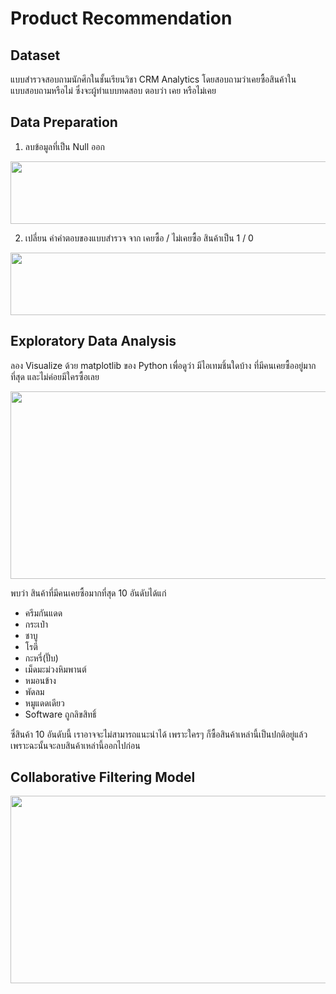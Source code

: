 # Product Recommendation

## Dataset
แบบสำรวจสอบถามนักศึกในชั้นเรียนวิชา CRM Analytics โดยสอบถามว่าเคยซื้อสินค้าในแบบสอบถามหรือไม่
ซึ่งจะผู้ทำแบบทดสอบ ตอบว่า เคย หรือไม่เคย

## Data Preparation
1. ลบข้อมูลที่เป็น Null ออก

<img src="https://github.com/yakonaru/BADS7105/blob/main/Homework%2007%20%E2%80%93%20Product%20Recommendation/image/raw.png" data-canonical-src="https://github.com/yakonaru/BADS7105/blob/main/Homework%2007%20%E2%80%93%20Product%20Recommendation/image/raw.png" width="800" height="100" />

2. เปลี่ยน ค่าคำตอบของแบบสำรวจ จาก เคยซื้อ / ไม่เคยซื้อ สินค้าเป็น 1 / 0

<img src="https://github.com/yakonaru/BADS7105/blob/main/Homework%2007%20%E2%80%93%20Product%20Recommendation/image/10.png" data-canonical-src="https://github.com/yakonaru/BADS7105/blob/main/Homework%2007%20%E2%80%93%20Product%20Recommendation/image/10.png" width="800" height="100" />

## Exploratory Data Analysis
ลอง Visualize ด้วย matplotlib ของ Python เพื่อดูว่า มีไอเทมชิ้นใดบ้าง ที่มีคนเคยซื้ออยู่มากที่สุด และไม่ค่อยมีใครซื้อเลย

<img src="https://github.com/yakonaru/BADS7105/blob/main/Homework%2007%20%E2%80%93%20Product%20Recommendation/image/Explore.png" data-canonical-src="https://github.com/yakonaru/BADS7105/blob/main/Homework%2007%20%E2%80%93%20Product%20Recommendation/image/Explore.png" width="800" height="300" />

พบว่า สินค้าที่มีคนเคยซื้อมากที่สุด 10 อันดับได้แก่
* ครีมกันแดด
* กระเป๋า
* ชาบู
* โรตี
* กะหรี่(ปั๊บ)
* เม็ดมะม่วงหิมพานต์
* หมอนข้าง
* พัดลม
* หมูแดดเดียว
* Software ถูกลิขสิทธิ์

ซึ่สินค้า 10 อันดับนี้ เราอาจจะไม่สามารถแนะนำได้ เพราะใครๆ ก็ซื้อสินค้าเหล่านี้เป็นปกติอยู่แล้ว
เพราะฉะนั้นจะลบสินค้าเหล่านี้ออกไปก่อน



## Collaborative Filtering Model

<img src="https://github.com/yakonaru/BADS7105/blob/main/Homework%2007%20%E2%80%93%20Product%20Recommendation/image/result.png" data-canonical-src="https://github.com/yakonaru/BADS7105/blob/main/Homework%2007%20%E2%80%93%20Product%20Recommendation/image/result.png" width="800" height="300" />